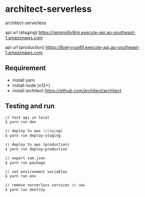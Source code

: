 # architect-serverless

architect-serverless

api url (staging) <https://gpmns9v8mi.execute-api.ap-southeast-1.amazonaws.com>

api url (production) <https://8oeryyun6f.execute-api.ap-southeast-1.amazonaws.com>

## Requirement

- install yarn
- install node (v12+)
- install architect <https://github.com/architect/architect>

## Testing and run

```zsh
// test api in local
$ yarn run dev

// deploy to aws (staging)
$ yarn run deploy:staging

// deploy to aws (production)
$ yarn run deploy:production

// export sam.json
$ yarn run package

// set environment variables
$ yarn run env

// remove serverless services in aws
$ yarn run destroy
```
